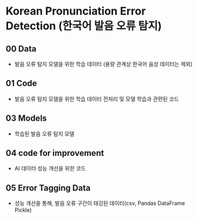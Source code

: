 # Korean Pronunciation Error Detection (한국어 발음 오류 탐지)
## 00 Data
- 발음 오류 탐지 모델을 위한 학습 데이터 (용량 관계상 한국어 음성 데이터는 제외)
## 01 Code
- 발음 오류 탐지 모델을 위한 학습 데이터 전처리 및 모델 학습과 관련된 코드
## 03 Models
- 학습된 발음 오류 탐지 모델
## 04 code for improvement
- AI 데이터 성능 개선을 위한 코드
## 05 Error Tagging Data
- 성능 개선을 통해, 발음 오류 구간이 태깅된 데이터(csv, Pandas DataFrame Pickle)
